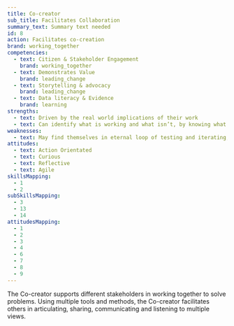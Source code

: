 ```yaml
---
title: Co-creator
sub_title: Facilitates Collaboration
summary_text: Summary text needed
id: 8
action: Facilitates co-creation
brand: working_together
competencies:
  - text: Citizen & Stakeholder Engagement
    brand: working_together
  - text: Demonstrates Value
    brand: leading_change
  - text: Storytelling & advocacy
    brand: leading_change
  - text: Data literacy & Evidence
    brand: learning
strengths:
  - text: Driven by the real world implications of their work
  - text: Can identify what is working and what isn’t, by knowing what to measure
weaknesses:
  - text: May find themselves in eternal loop of testing and iterating, as things can always be improved
attitudes:
  - text: Action Orientated
  - text: Curious
  - text: Reflective
  - text: Agile
skillsMapping:
  - 1
  - 2
subSkillsMapping:
  - 3
  - 13
  - 14
attitudesMapping: 
  - 1
  - 2
  - 3
  - 4
  - 6
  - 7
  - 8
  - 9
---
```

The Co-creator supports different stakeholders in working together to solve problems. Using multiple tools and methods, the Co-creator facilitates others in articulating, sharing, communicating and listening to multiple views.
